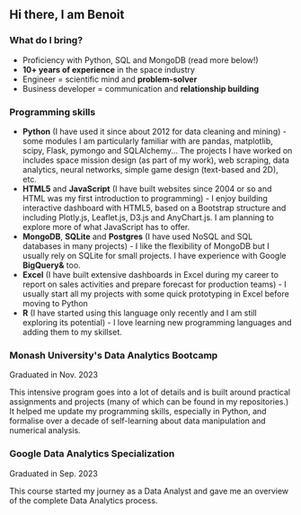 ## Hi there, I am Benoit

### What do I bring?
- Proficiency with Python, SQL and MongoDB (read more below!)
- **10+ years of experience** in the space industry
- Engineer = scientific mind and **problem-solver**
- Business developer = communication and **relationship building**

### Programming skills
- **Python** (I have used it since about 2012 for data cleaning and mining) - some modules I am particularly familiar with are pandas, matplotlib, scipy, Flask, pymongo and SQLAlchemy... The projects I have worked on includes space mission design (as part of my work), web scraping, data analytics, neural networks, simple game design (text-based and 2D), etc.
- **HTML5** and **JavaScript** (I have built websites since 2004 or so and HTML was my first introduction to programming) - I enjoy building interactive dashboard with HTML5, based on a Bootstrap structure and including Plotly.js, Leaflet.js, D3.js and AnyChart.js. I am planning to explore more of what JavaScript has to offer.
- **MongoDB**, **SQLite** and **Postgres** (I have used NoSQL and SQL databases in many projects) - I like the flexibility of MongoDB but I usually rely on SQLite for small projects. I have experience with Google **BigQuery&** too.
- **Excel** (I have built extensive dashboards in Excel during my career to report on sales activities and prepare forecast for production teams) - I usually start all my projects with some quick prototyping in Excel before moving to Python
- **R** (I have started using this language only recently and I am still exploring its potential) - I love learning new programming languages and adding them to my skillset.

### Monash University's Data Analytics Bootcamp
Graduated in Nov. 2023

This intensive program goes into a lot of details and is built around practical assignments and projects (many of which can be found in my repositories.) It helped me update my programming skills, especially in Python, and formalise over a decade of self-learning about data manipulation and numerical analysis.

### Google Data Analytics Specialization
Graduated in Sep. 2023

This course started my journey as a Data Analyst and gave me an overview of the complete Data Analytics process.


<!--
**benoitchamot/benoitchamot** is a ✨ _special_ ✨ repository because its `README.md` (this file) appears on your GitHub profile.

Here are some ideas to get you started:

- 🔭 I’m currently working on ...
- 🌱 I’m currently learning ...
- 👯 I’m looking to collaborate on ...
- 🤔 I’m looking for help with ...
- 💬 Ask me about ...
- 📫 How to reach me: ...
- 😄 Pronouns: ...
- ⚡ Fun fact: ...
-->

